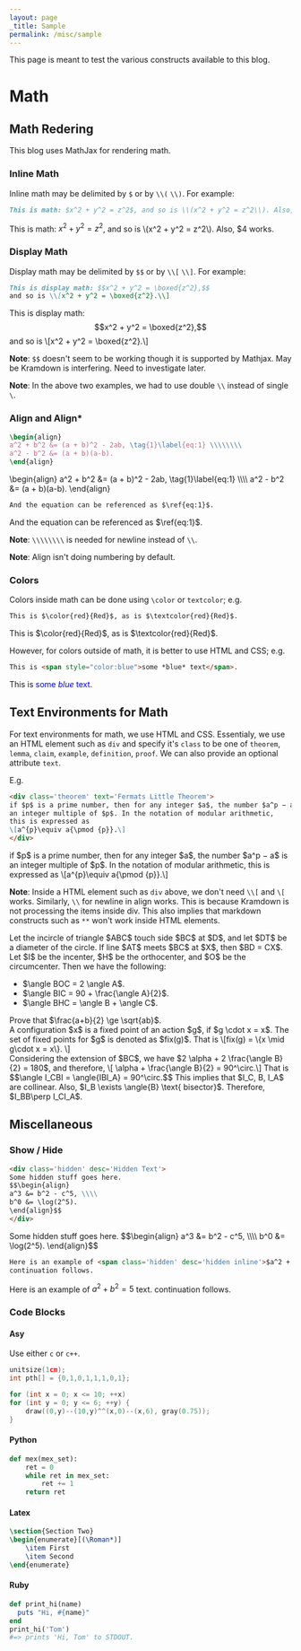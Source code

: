 ```yaml
---
layout: page
_title: Sample
permalink: /misc/sample
---
```

This page is meant to test the various constructs available to this blog.

# Math
## Math Redering
This blog uses MathJax for rendering math. 

### Inline Math
Inline math may be delimited by `$` or by `\\(` `\\)`. For example:
```md
This is math: $x^2 + y^2 = z^2$, and so is \\(x^2 + y^2 = z^2\\). Also, \$4 works.
```
This is math: $x^2 + y^2 = z^2$, and so is \\(x^2 + y^2 = z^2\\). Also, \$4 works.

### Display Math
Display math may be delimited by `$$` or by `\\[` `\\]`. For example:
```md
This is display math: $$x^2 + y^2 = \boxed{z^2},$$ 
and so is \\[x^2 + y^2 = \boxed{z^2}.\\] 
```
This is display math: $$x^2 + y^2 = \boxed{z^2},$$ and so is \\[x^2 + y^2 = \boxed{z^2}.\\] 

**Note**: `$$` doesn't seem to be working though it is supported by Mathjax. May be Kramdown is interfering. Need to investigate later.

**Note**: In the above two examples, we had to use double `\\` instead of single `\`.

### Align and Align*
```tex
\begin{align}
a^2 + b^2 &= (a + b)^2 - 2ab, \tag{1}\label{eq:1} \\\\\\\\
a^2 - b^2 &= (a + b)(a-b).
\end{align}
```
\begin{align}
a^2 + b^2 &= (a + b)^2 - 2ab, \tag{1}\label{eq:1} \\\\\\\\
a^2 - b^2 &= (a + b)(a-b).
\end{align}
```md
And the equation can be referenced as $\ref{eq:1}$.
```
And the equation can be referenced as $\ref{eq:1}$.

**Note**: `\\\\\\\\` is needed for newline instead of `\\`.

**Note**: Align isn't doing numbering by default.

### Colors
Colors inside math can be done using `\color` or `textcolor`; e.g.
```md
This is $\color{red}{Red}$, as is $\textcolor{red}{Red}$.
```
This is $\color{red}{Red}$, as is $\textcolor{red}{Red}$.

However, for colors outside of math, it is better to use HTML and CSS; e.g.
```md
This is <span style="color:blue">some *blue* text</span>.
```
This is <span style="color:blue">some *blue* text</span>.

## Text Environments for Math
For text environments for math, we use HTML and CSS. Essentialy, we use an HTML element such as `div` and specify it's `class` to be one of `theorem`, `lemma`, `claim`, `example`, `definition`, `proof`. We can also provide an optional attribute `text`.

E.g.
```md
<div class='theorem' text='Fermats Little Theorem'>
if $p$ is a prime number, then for any integer $a$, the number $a^p − a$ is 
an integer multiple of $p$. In the notation of modular arithmetic, 
this is expressed as
\[a^{p}\equiv a{\pmod {p}}.\]
</div>
```
<div class='theorem' text='Fermats Little Theorem'>
if $p$ is a prime number, then for any integer $a$, the number $a^p − a$ is an integer multiple of $p$. In the notation of modular arithmetic, this is expressed as
\[a^{p}\equiv a{\pmod {p}}.\]
</div>

**Note**: Inside a HTML element such as `div` above, we don't need `\\[` and `\[` works. Similarly, `\\` for newline in align works. This is because Kramdown is not processing the items inside div. This also implies that markdown constructs such as `**` won't work inside HTML elements.

<div class='lemma'>
Let the incircle of triangle $ABC$ touch side $BC$ at $D$, and let $DT$ be a diameter of the circle.
If line $AT$ meets $BC$ at $X$, then $BD = CX$.
</div>

<div class='claim'>
    Let $I$ be the incenter, $H$ be the orthocenter, and $O$ be the circumcenter. Then we have the following:
    <ul>
<li>$\angle BOC = 2 \angle A$.</li>
<li>$\angle BIC = 90 + \frac{\angle A}{2}$.</li>
<li>$\angle BHC = \angle B + \angle C$.</li>
</ul>
</div>

<div class='example'>
    Prove that $\frac{a+b}{2} \ge \sqrt{ab}$.
</div>

<div class='definition' text='Fixed Point'>
A configuration $x$ is a fixed point of an action $g$, if $g \cdot x = x$. The set of fixed points for $g$ is denoted as $fix(g)$. That is 
    \[fix(g) = \{x \mid g\cdot x = x\}. \]
</div>

<div class='proof' text='Proof of Part 1'>
    Considering the extension of $BC$, we have $2 \alpha + 2 \frac{\angle B}{2} = 180$, and therefore, 
    \[ \alpha + \frac{\angle B}{2} = 90^\circ.\]
    That is $$\angle I_CBI = \angle{IBI_A} = 90^\circ.$$
    This implies that $I_C, B, I_A$ are collinear. Also, $I_B \exists  \angle{B} \text{ bisector}$. Therefore, $I_BB\perp I_CI_A$.
</div>

## Miscellaneous
### Show / Hide
```md
<div class='hidden' desc='Hidden Text'>
Some hidden stuff goes here.
$$\begin{align}
a^3 &= b^2 - c^5, \\\\
b^0 &= \log(2^5).
\end{align}$$
</div>
```
<div class='hidden' desc='Hidden Text'>
Some hidden stuff goes here.
$$\begin{align}
a^3 &= b^2 - c^5, \\\\
b^0 &= \log(2^5).
\end{align}$$
</div>

```md
Here is an example of <span class='hidden' desc='hidden inline'>$a^2 + b^2 =5$</span> text. 
continuation follows.
```
Here is an example of <span class='hidden' desc='hidden inline'>$a^2 + b^2 =5$</span> text. continuation follows.
### Code Blocks

#### Asy
Use either `c` or `c++`.
```c++
unitsize(1cm);
int pth[] = {0,1,0,1,1,1,0,1};

for (int x = 0; x <= 10; ++x)
for (int y = 0; y <= 6; ++y) {
    draw((0,y)--(10,y)^^(x,0)--(x,6), gray(0.75));
}
```
#### Python
```python
def mex(mex_set):
    ret = 0
    while ret in mex_set:
        ret += 1
    return ret
```

#### Latex
```tex
\section{Section Two}
\begin{enumerate}[(\Roman*)]
    \item First
    \item Second
\end{enumerate}
```
#### Ruby
```ruby
def print_hi(name)
  puts "Hi, #{name}"
end
print_hi('Tom')
#=> prints 'Hi, Tom' to STDOUT.
```
